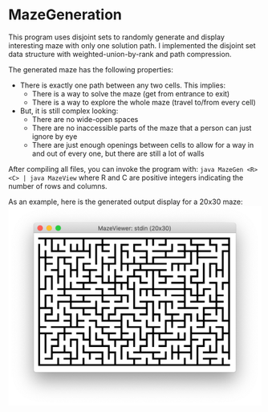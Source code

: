 # MazeGeneration
This program uses disjoint sets to randomly generate and display interesting maze with only one solution path.  I implemented the disjoint set data structure with weighted-union-by-rank and path compression.

The generated maze has the following properties:
* There is exactly one path between any two cells. This implies:
  * There is a way to solve the maze (get from entrance to exit)
  * There is a way to explore the whole maze (travel to/from every cell)
* But, it is still complex looking:
  * There are no wide-open spaces
  * There are no inaccessible parts of the maze that a person can just ignore by eye
  * There are just enough openings between cells to allow for a way in and out of every one, but there are still a lot of walls

After compiling all files, you can invoke the program with:
`java MazeGen <R> <C> | java MazeView`
where R and C are positive integers indicating the number of rows and columns.



As an example, here is the generated output display for a 20x30 maze:
![Alt text](example.png?raw=true)
